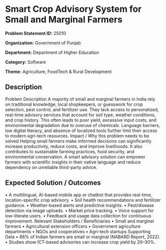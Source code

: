 # Smart Crop Advisory System for Small and Marginal Farmers

**Problem Statement ID:** 25010

**Organization:** Government of Punjab

**Department:** Department of Higher Education

**Category:** Software

**Theme:** Agriculture, FoodTech & Rural Development

## Description

Problem Description A majority of small and marginal farmers in India rely on traditional knowledge, local shopkeepers, or guesswork for crop selection, pest control, and fertilizer use. They lack access to personalized, real-time advisory services that account for soil type, weather conditions, and crop history. This often leads to poor yield, excessive input costs, and environmental degradation due to overuse of chemicals. Language barriers, low digital literacy, and absence of localized tools further limit their access to modern agri-tech resources. Impact / Why this problem needs to be solved Helping small farmers make informed decisions can significantly increase productivity, reduce costs, and improve livelihoods. It also contributes to sustainable farming practices, food security, and environmental conservation. A smart advisory solution can empower farmers with scientific insights in their native language and reduce dependency on unreliable third-party advice.

## Expected Solution / Outcomes

• A multilingual, AI-based mobile app or chatbot that provides real-time, location-specific crop advisory. • Soil health recommendations and fertilizer guidance. • Weather-based alerts and predictive insights. • Pest/disease detection via image uploads. • Market price tracking. • Voice support for low-literate users. • Feedback and usage data collection for continuous improvement. Relevant Stakeholders / Beneficiaries • Small and marginal farmers • Agricultural extension officers • Government agriculture departments • NGOs and cooperatives • Agri-tech startups Supporting Data • 86% of Indian farmers are small or marginal (NABARD Report, 2022). • Studies show ICT-based advisories can increase crop yield by 20–30%.

